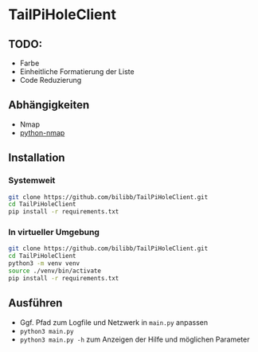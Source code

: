 # TailPiHoleClient

## TODO: 
* Farbe
* Einheitliche Formatierung der Liste
* Code Reduzierung

## Abhängigkeiten
* Nmap
* [python-nmap](https://pypi.org/project/python-nmap/)

## Installation
### Systemweit
```sh
git clone https://github.com/bilibb/TailPiHoleClient.git
cd TailPiHoleClient
pip install -r requirements.txt
```

### In virtueller Umgebung 
```sh
git clone https://github.com/bilibb/TailPiHoleClient.git
cd TailPiHoleClient
python3 -m venv venv
source ./venv/bin/activate
pip install -r requirements.txt
```

## Ausführen
* Ggf. Pfad zum Logfile und Netzwerk in `main.py` anpassen
* `python3 main.py`
* `python3 main.py -h` zum Anzeigen der Hilfe und möglichen Parameter
